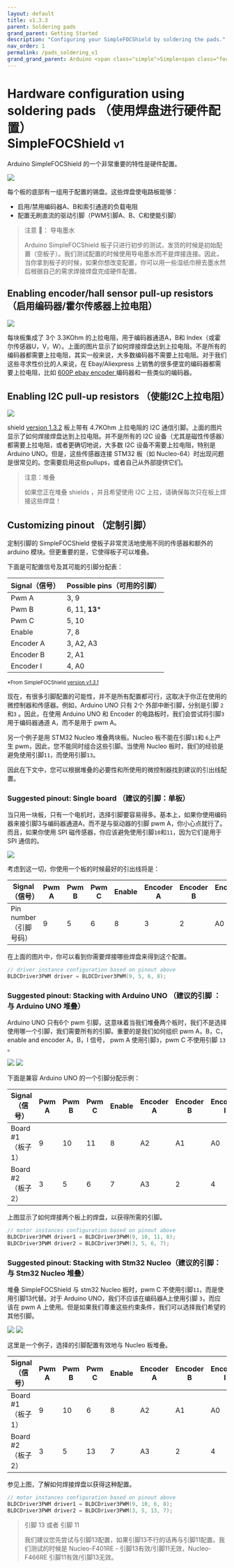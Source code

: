 ```yaml
---
layout: default
title: v1.3.3
parent: Soldering pads
grand_parent: Getting Started
description: "Configuring your SimpleFOCShield by soldering the pads."
nav_order: 1
permalink: /pads_soldering_v1
grand_grand_parent: Arduino <span class="simple">Simple<span class="foc">FOC</span>Shield</span>
---
```

# Hardware configuration using soldering pads （使用焊盘进行硬件配置） <br> <span class="simple">Simple<span class="foc">FOC</span>Shield</span> <small>v1</small>
 Arduino <span class="simple">Simple<span class="foc">FOC</span>Shield</span> 的一个非常重要的特性是硬件配置。

<img src="extras/Images/shield_bot_v131_pinout.gif" class="width40">

每个板的底部有一组用于配置的锡盘。这些焊盘使电路板能够：

- 启用/禁用编码器A、B和索引通道的负载电阻
- 配置无刷直流的驱动引脚（PWM引脚A、B、C和使能引脚）

<blockquote class="info"> <p class="heading">注意 📢： 导电墨水 </p>
 Arduino <span class="simple">Simple<span class="foc">FOC</span>Shield</span> 板子只进行初步的测试，发货的时候是初始配置（空板子）。我们测试配置的时候使用导电墨水而不是焊接连接。因此，当你拿到板子的时候，如果你想改变配置，你可以用一些湿纸巾擦去墨水然后根据自己的需求焊接焊盘完成硬件配置。
</blockquote>

## Enabling encoder/hall sensor pull-up resistors （启用编码器/霍尔传感器上拉电阻）

<img src="extras/Images/shield_bot_v131_pullup_enable.png" class="width30">

每块板集成了 3个 3.3KOhm 的上拉电阻，用于编码器通道A，B和 Index（或霍尔传感器U，V，W）。上面的图片显示了如何焊接焊盘达到上拉电阻。不是所有的编码器都需要上拉电阻，其实一般来说，大多数编码器不需要上拉电阻。对于我们这些寻求性价比的人来说，在 Ebay/Aliexpress 上销售的很多便宜的编码器都需要上拉电阻，比如 [600P ebay encoder <i class="fa fa-external-link"></i>](https://www.ebay.com/itm/360-600P-R-Photoelectric-Incremental-Rotary-Encoder-5V-24V-AB-Two-Phases-Shaft/254214673272?hash=item3b30601378:g:AZsAAOSwu~lcxosc) 编码器和一些类似的编码器。

## Enabling I2C pull-up resistors （使能I2C上拉电阻）

<img src="extras/Images/shield_bot_v132_i2c_pullup_enable.png" class="width30">

shield [<i class="fa fa-tag"></i>version 1.3.2](https://github.com/simplefoc/Arduino-SimpleFOCShield/releases) 板上带有 4.7KOhm 上拉电阻的 I2C 通信引脚。上面的图片显示了如何焊接焊盘达到上拉电阻。并不是所有的 I2C 设备（尤其是磁性传感器）都需要上拉电阻，或者更确切地说，大多数 I2C 设备不需要上拉电阻，特别是 Arduino UNO。但是，这些传感器连接 STM32 板（如 Nucleo-64）时出现问题是很常见的。您需要启用这些pullups，或者自己从外部提供它们。 

<blockquote class="warning"><p class="heading">注意：堆叠</p>
如果您正在堆叠 shields ，并且希望使用 I2C 上拉，请确保每次只在板上焊接这些焊盘！
</blockquote>

## Customizing pinout （定制引脚）

定制引脚的 SimpleFOCShield 使板子非常灵活地使用不同的传感器和额外的 arduino 模块。但更重要的是，它使得板子可以堆叠。

下面是可配置信号及其可能的引脚分配表：

Signal（信号） | Possible pins（可用的引脚） 
--- | ---
Pwm A | 3, 9 
Pwm B | 6, 11, **13***
Pwm C | 5, 10
Enable | 7, 8
Encoder A | 3, A2, A3
Encoder B | 2, A1 
Encoder I | 4, A0

<small>*From <span class="simple">Simple<span class="foc">FOC</span>Shield</span> <a href="https://github.com/simplefoc/Arduino-SimpleFOCShield/releases">version <i>v1.3.1</i></a></small>

现在，有很多引脚配置的可能性，并不是所有配置都可行，这取决于你正在使用的微控制器和传感器。例如，Arduino UNO 只有 2个 外部中断引脚，分别是引脚 `2` 和`3` 。因此，在使用 Arduino UNO 和 Encoder 的电路板时，我们会尝试将引脚`3`用于编码器通道 A，而不是用于 pwm A。

另一个例子是用 STM32 Nucleo 堆叠两块板。Nucleo 板不能在引脚`11`和 `6`上产生 pwm，因此，您不能同时组合这些引脚。当使用 Nucleo 板时，我们的经验是避免使用引脚`11`，而使用引脚`13`。

因此在下文中，您可以根据堆叠的必要性和所使用的微控制器找到建议的引出线配置。

### Suggested pinout: Single board （建议的引脚：单板）
当只用一块板，只有一个电机时，选择引脚要容易得多。基本上，如果你使用编码器来接引脚3与编码器通道A，而不是与驱动器的引脚 pwm A，你小心点就行了。而且，如果你使用 SPI 磁传感器，你应该避免使用引脚`10`和`11`，因为它们是用于 SPI 通信的。

<img src="extras/Images/shield_bot_v131_config_single.png" class="width30">

考虑到这一切，你使用一个板的时候最好的引出线将是：

Signal（信号） | Pwm A | Pwm B | Pwm C | Enable | Encoder A | Encoder B | Encoder I
--- | --- | ---- | --- | --- | --- | --- | ---
Pin number （引脚号码） | 9 | 5 | 6 | 8 | 3 | 2 | A0 

在上面的图片中，你可以看到你需要焊接哪些焊盘来得到这个配置。
```cpp
// driver instance configuration based on pinout above
BLDCDriver3PWM driver = BLDCDriver3PWM(9, 5, 6, 8);
```

### Suggested pinout: Stacking with Arduino UNO （建议的引脚 ：与 Arduino UNO 堆叠）

Arduino UNO 只有6个 pwm 引脚，这意味着当我们堆叠两个板时，我们不是选择使用哪一个引脚，我们需要所有的引脚。重要的是我们如何组织 pwm A，B，C，enable and encoder A，B，I 信号， pwm A 使用引脚`3`，pwm C 不使用引脚 `13` 。 

<img src="extras/Images/shield_bot_v131_config_double.png" class="width30">
<img src="extras/Images/shield_bot_v131_config_double_ard.png" class="width30">

下面是兼容 Arduino UNO 的一个引脚分配示例：

Signal （信号） | Pwm A | Pwm B | Pwm C | Enable | Encoder A | Encoder B | Encoder I
--- | --- | ---- | --- | --- | --- | --- | ---
Board #1（板子1） | 9 | 10 | 11 | 8 | A2 | A1 | A0 
Board #2（板子2） | 3 | 5 | 6 | 7 | A3 | 2 | 4 

上图显示了如何焊接两个板上的焊盘，以获得所需的引脚。 
```cpp
// motor instances configuration based on pinout above
BLDCDriver3PWM driver1 = BLDCDriver3PWM(9, 10, 11, 8);
BLDCDriver3PWM driver2 = BLDCDriver3PWM(3, 5, 6, 7);
```

### Suggested pinout: Stacking with Stm32 Nucleo（建议的引脚：与 Stm32 Nucleo 堆叠）

堆叠 SimpleFOCShield 与 stm32 Nucleo 板时，pwm C 不使用引脚`11`，而是使用引脚13代替。对于 Arduino UNO，我们不应该在编码器A上使用引脚 `3`，而应该在 pwm A 上使用。但是如果我们尊重这些约束条件，我们可以选择我们希望的其他引脚。

<img src="extras/Images/shield_bot_v131_config_double.png" class="width30">
<img src="extras/Images/shield_bot_v131_config_double_nucleo.png" class="width30">

这里是一个例子，选择的引脚配置有效地与 Nucleo 板堆叠。

Signal（信号） | Pwm A | Pwm B | Pwm C | Enable | Encoder A | Encoder B | Encoder I
--- | --- | ---- | --- | --- | --- | --- | ---
Board #1（板子1） | 9 | 10 | 6 | 8 | A2 | A1 | A0 
Board #2（板子2） | 3 | 5 | 13 | 7 | A3 | 2 | 4 

参见上图，了解如何焊接焊盘以获得这种配置。

```cpp
// motor instances configuration based on pinout above
BLDCDriver3PWM driver1 = BLDCDriver3PWM(9, 10, 6, 8);
BLDCDriver3PWM driver2 = BLDCDriver3PWM(3, 5, 13, 7);
```

<blockquote class="info"><p class="heading">引脚 13 或者 引脚 11</p> 我们建议您先尝试与引脚13配置，如果引脚13不行的话再与引脚11配置。我们测试的时候是 Nucleo-F401RE - 引脚13有效/引脚11无效，Nucleo-F466RE 引脚11有效/引脚13无效。</blockquote>